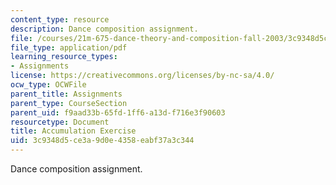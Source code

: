 ```yaml
---
content_type: resource
description: Dance composition assignment.
file: /courses/21m-675-dance-theory-and-composition-fall-2003/3c9348d5ce3a9d0e4358eabf37a3c344_assignment_01.pdf
file_type: application/pdf
learning_resource_types:
- Assignments
license: https://creativecommons.org/licenses/by-nc-sa/4.0/
ocw_type: OCWFile
parent_title: Assignments
parent_type: CourseSection
parent_uid: f9aad33b-65fd-1ff6-a13d-f716e3f90603
resourcetype: Document
title: Accumulation Exercise
uid: 3c9348d5-ce3a-9d0e-4358-eabf37a3c344
---
```

Dance composition assignment.